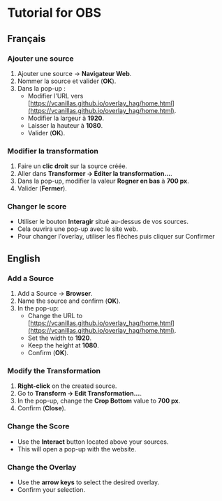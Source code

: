 # Tutorial for OBS

## Français

### Ajouter une source

1. Ajouter une source -> **Navigateur Web**.
2. Nommer la source et valider (**OK**).
3. Dans la pop-up :
   - Modifier l'URL vers [https://vcanillas.github.io/overlay_hag/home.html](https://vcanillas.github.io/overlay_hag/home.html).
   - Modifier la largeur à **1920**.
   - Laisser la hauteur à **1080**.
   - Valider (**OK**).

### Modifier la transformation

1. Faire un **clic droit** sur la source créée.
2. Aller dans **Transformer -> Éditer la transformation...**.
3. Dans la pop-up, modifier la valeur **Rogner en bas** à **700 px**.
4. Valider (**Fermer**).

### Changer le score

- Utiliser le bouton **Interagir** situé au-dessus de vos sources.
- Cela ouvrira une pop-up avec le site web.
- Pour changer l'overlay, utiliser les flèches puis cliquer sur Confirmer

## English

### Add a Source

1. Add a Source -> **Browser**.
2. Name the source and confirm (**OK**).
3. In the pop-up:
   - Change the URL to [https://vcanillas.github.io/overlay_hag/home.html](https://vcanillas.github.io/overlay_hag/home.html).
   - Set the width to **1920**.
   - Keep the height at **1080**.
   - Confirm (**OK**).

### Modify the Transformation

1. **Right-click** on the created source.
2. Go to **Transform -> Edit Transformation...**.
3. In the pop-up, change the **Crop Bottom** value to **700 px**.
4. Confirm (**Close**).

### Change the Score

- Use the **Interact** button located above your sources.
- This will open a pop-up with the website.

### Change the Overlay

- Use the **arrow keys** to select the desired overlay.
- Confirm your selection.
